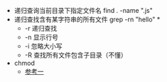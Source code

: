 - 递归查询当前目录下指定文件名 find . -name ".js"
- 递归查找含有某字符串的所有文件 grep -rn "hello" *
	- -r 递归查找
	- -n 显示行号
	- -i 忽略大小写
	- -R 查找所有文件包含子目录（不懂）
- chmod
	- [参考一](http://www.cnblogs.com/peida/archive/2012/11/29/2794010.html)